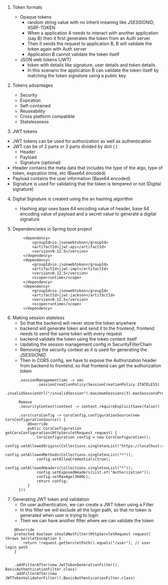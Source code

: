 1. Token formats
   - Opaque tokens
     - random string value with no inherit meaning like JSESSIONID, XSRF-TOKEN
     - When a application  A needs to interact with another application (say B) then it first generates the token from an Auth server
     - Then it sends the request to application B, B will validate the token again with Auth server
     - Application B cannot validate the token itself
   - JSON web tokens (JWT)
     - token with details like signature, user details and token details
     - In this scenario the application B can validate the token itself by matching the token signature using a public key

2. Tokens advantages
   - Security
   - Expiration
   - Self-contained
   - Reuseability
   - Cross platform compatible
   - Statelessness

3. JWT tokens 
  - JWT tokens can be used for authorization as well as authentication
  - JWT can be of 2 parts or 3 parts divided by doit (.)
    - Header
    - Payload
    - Signature (optional)
  - Header contains the meta data that includes the type of the algo, type of token, expiration time, etc (Base64 encoded)
  - Payload contains the user information (Base64 encoded)
  - Signature is used for validating that the token is tempered or not (Digital signature)

4. Digital Signature is created using the an hashing algorithm
   - Hashing algo uses base 64 encoding value of header, base 64 encoding value of payload and a secret value to generate a digital signature

5. Dependencieies in Spring boot project

```
		<dependency>
			<groupId>io.jsonwebtoken</groupId>
			<artifactId>jjwt-api</artifactId>
			<version>0.12.5</version>
		</dependency>
		<dependency>
			<groupId>io.jsonwebtoken</groupId>
			<artifactId>jjwt-impl</artifactId>
			<version>0.12.5</version>
			<scope>runtime</scope>
		</dependency>
		<dependency>
			<groupId>io.jsonwebtoken</groupId>
			<artifactId>jjwt-jackson</artifactId>
			<version>0.12.5</version>
			<scope>runtime</scope>
		</dependency>
```

6. Making session stateless
   - So that the backend will never store the token anywhere
   - backend will generate token and send it to the frontend, frontend needs to send the same token with every request
   - backend validate the token using the token content itself
   - Updating the session management config in SecurityFilterChain
   - Removing the security context as it is used for generating the JSESSIONID
   - Then in CORS config, we have to expose the Authorization header from backend to frontend, so that frontend can get the authorization token

```
      .sessionManagement(smc -> smc
              .sessionCreationPolicy(SessionCreationPolicy.STATELESS)
              .invalidSessionUrl("/invalidSession").maximumSessions(3).maxSessionsPreventsLogin(false))

      Remove
      .securityContext(context -> context.requireExplicitSave(false))
```
```
      .cors(corsConfig -> corsConfig.configurationSource(new CorsConfigurationSource() {
          @Override
          public CorsConfiguration getCorsConfiguration(HttpServletRequest request) {
              CorsConfiguration config = new CorsConfiguration();
              config.setAllowedOrigins(Collections.singletonList("https://localhost:4200"));
              config.setAllowedMethods(Collections.singletonList("*"));
              config.setAllowCredentials(true);
              config.setAllowedHeaders(Collections.singletonList("*"));
              config.setExposedHeaders(List.of("Authorization"));
              config.setMaxAge(3600L);
              return config;
          }
      }))
```

7. Generating JWT token and validation
   - On user authentication, we can create a JWT token using a Filter
   - In this filter we will exclude all the login path, so that no token is generated when user is trying to login
   - Then we can have another filter where we can validate the token

```
    @Override
    protected boolean shouldNotFilter(HttpServletRequest request) throws ServletException {
        return !request.getServletPath().equals("/user"); // user login path
    }

```

```

    .addFilterAfter(new JwtTokenGenerationFilter(), BasicAuthenticationFilter.class)
    .addFilterAfter(new JWTTokenValidatorFilter(),BasicAuthenticationFilter.class)

```